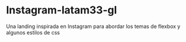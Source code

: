 # Instagram-latam33-gl
Una landing inspirada en Instagram para abordar los temas  de flexbox y algunos estilos de css
